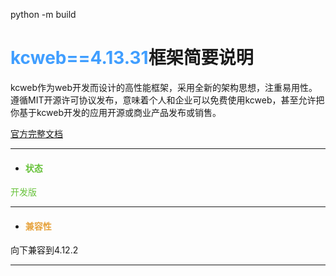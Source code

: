 python -m build

<h1> <span style="color:#409EFF">kcweb==4.13.31</span>框架简要说明</h1>

kcweb作为web开发而设计的高性能框架，采用全新的架构思想，注重易用性。遵循MIT开源许可协议发布，意味着个人和企业可以免费使用kcweb，甚至允许把你基于kcweb开发的应用开源或商业产品发布或销售。

[官方完整文档](http://124.223.99.60:39001/intapp/doc/index/finddoc/1/49/1 "官方文档")

------------

- <h4 style="color:#67C23A">状态</h4>
> 
<span style="color:#67C23A">开发版</span>

----

- <h4 style="color:#E6A23C">兼容性</h4>
> 
向下兼容到4.12.2

-----
